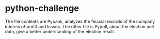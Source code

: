 # python-challenge
The file contents are Pybank, analyzes the finacial records of the company interms of profit and losses.
The other file is Pypoll, about the election poll data, give a better understanding of the election result.
